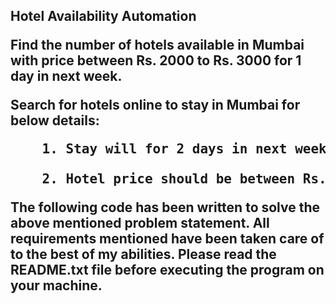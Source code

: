 <h2>Hotel Availability Automation</h>

<p>Find the number of hotels available in Mumbai with price between  Rs. 2000 to Rs. 3000 for 1 day in next week.</p>

<p>Search for hotels online to stay in Mumbai for below details:<br><pre>
    1. Stay will for 2 days in next week.<br>
    2. Hotel price should be between Rs. 2000 to Rs. 3000 for 1 day.</pre></p>
 
 <p>The following code has been written to solve the above mentioned problem statement. All requirements
 mentioned have been taken care of to the best of my abilities. Please read the README.txt file before
 executing the program on your machine.</p>
